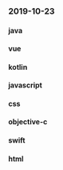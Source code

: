 ### 2019-10-23

#### java

#### vue

#### kotlin

#### javascript

#### css

#### objective-c

#### swift

#### html
